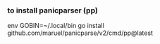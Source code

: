 ### to install panicparser (pp)
env GOBIN=~/.local/bin go install github.com/maruel/panicparse/v2/cmd/pp@latest

